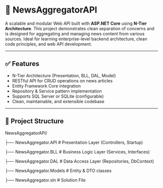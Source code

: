 # 📰 NewsAggregatorAPI

A scalable and modular Web API built with **ASP.NET Core** using **N-Tier Architecture**.
This project demonstrates clean separation of concerns and is designed for aggregating and managing news content from various sources.
Ideal for learning enterprise-level backend architecture, clean code principles, and web API development.

---

## ✅ Features

- N-Tier Architecture (Presentation, BLL, DAL, Model)
- RESTful API for CRUD operations on news articles
- Entity Framework Core integration
- Repository & Service pattern implementation
- Supports SQL Server or SQLite (configurable)
- Clean, maintainable, and extensible codebase

---

## 📁 Project Structure
NewsAggregatorAPI/

├── NewsAggregator.API # Presentation Layer (Controllers, Startup)

├── NewsAggregator.BLL # Business Logic Layer (Services, Interfaces)

├── NewsAggregator.DAL # Data Access Layer (Repositories, DbContext)

├── NewsAggregator.Models # Entity & DTO classes

├── NewsAggregator.sln # Solution File
